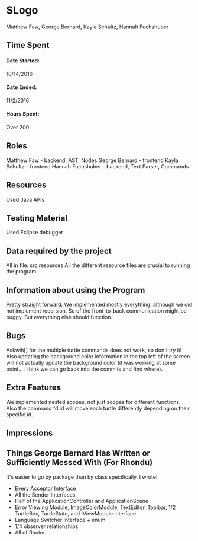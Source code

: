 # SLogo

Matthew Faw, George Bernard, Kayla Schultz, Hannah Fuchshuber

## Time Spent

#### Date Started: 

10/14/2016

#### Date Ended:

11/2/2016

#### Hours Spent:

Over 200

## Roles

Matthew Faw - backend, AST, Nodes
George Bernard - frontend 
Kayla Schultz - frontend
Hannah Fuchshuber - backend, Text Parser, Commands

## Resources
Used Java APIs

## Testing Material
Used Eclipse debugger

## Data required by the project
All in file: src.resources 
All the different resource files are crucial to running the program

## Information about using the Program
Pretty straight forward. We implemented mostly everything, although we did not implement recursion. So of the front-to-back communication might be buggy. But everything else should function.

## Bugs
Askwih[] for the multiple turtle commands does not work, so don't try it! Also updating the background color information in the top left of the screen will not actually update the background color (it was working at some point... I think we can go back into the commits and find where). 

## Extra Features
We implemented nested scopes, not just scopes for different functions. Also the command fd id will move each turtle differently depending on their specific id.

## Impressions

## Things George Bernard Has Written or Sufficiently Messed With (For Rhondu)
It's easier to go by package than by class specifically. 
I wrote: 
+ Every Acceptor Interface
+ All the Sender Interfaces
+ Half of the ApplicationController and ApplicationScene
+ Error Viewing Module, ImageColorModule, TextEditor, Toolbar, 1/2 TurtleBox, TurtleState, and IViewModule interface
+ Language Switcher Interface + enum
+ 1/4 observer relationships
+ All of Router
